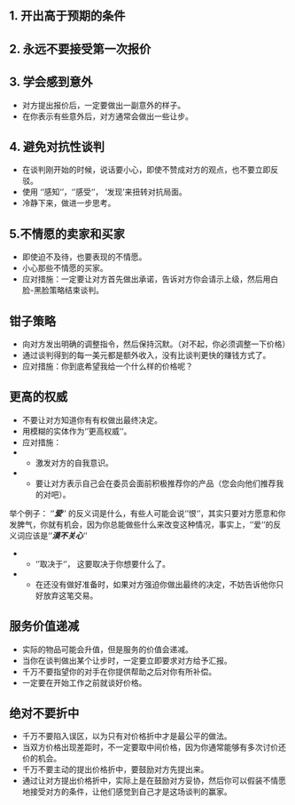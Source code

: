 ## 1. 开出高于预期的条件

## 2. 永远不要接受第一次报价

## 3. 学会感到意外
- 对方提出报价后，一定要做出一副意外的样子。
- 在你表示有些意外后，对方通常会做出一些让步。

## 4. 避免对抗性谈判
- 在谈判刚开始的时候，说话要小心，即使不赞成对方的观点，也不要立即反驳。
- 使用 ‘’感知‘’，‘’感受‘’， ‘发现’来扭转对抗局面。
- 冷静下来，做进一步思考。

## 5.不情愿的卖家和买家
- 即使迫不及待，也要表现的不情愿。
- 小心那些不情愿的买家。
- 应对措施：一定要让对方首先做出承诺，告诉对方你会请示上级，然后用白脸-黑脸策略结束谈判。

## 钳子策略
- 向对方发出明确的调整指令，然后保持沉默。（对不起，你必须调整一下价格）
- 通过谈判得到的每一美元都是额外收入，没有比谈判更快的赚钱方式了。
- 应对措施：你到底希望我给一个什么样的价格呢？

## 更高的权威
- 不要让对方知道你有有权做出最终决定。
- 用模糊的实体作为‘’更高权威‘’。
- 应对措施：
- - 激发对方的自我意识。
- - 要让对方表示自己会在委员会面前积极推荐你的产品（您会向他们推荐我的对吧）。

举个例子： ‘’***爱***‘’ 的反义词是什么，有些人可能会说‘’恨‘’，其实只要对方愿意和你发脾气，你就有机会，因为你总能做些什么来改变这种情况，事实上，‘’爱‘’的反义词应该是‘’***漠不关心***‘’

- - ‘’取决于‘’， 这要取决于你想要什么了。
- - 在还没有做好准备时，如果对方强迫你做出最终的决定，不妨告诉他你只好放弃这笔交易。

## 服务价值递减
- 实际的物品可能会升值，但是服务的价值会递减。
- 当你在谈判做出某个让步时，一定要立即要求对方给予汇报。
- 千万不要指望你的对手在你提供帮助之后对你有所补偿。
- 一定要在开始工作之前就谈好价格。

## 绝对不要折中
- 千万不要陷入误区，以为只有对价格折中才是最公平的做法。
- 当双方价格出现差距时，不一定要取中间价格，因为你通常能够有多次讨价还价的机会。
- 千万不要主动的提出价格折中，要鼓励对方先提出来。
- 通过让对方提出价格折中，实际上是在鼓励对方妥协，然后你可以假装不情愿地接受对方的条件，让他们感觉到自己才是这场谈判的赢家。


